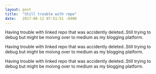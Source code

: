 ```yaml
---
layout: post
title:  "Still trouble with repo"
date:   2017-06-12 07:51:51 -0400
---
```


Having trouble with linked repo that was accidently deleted..Still trying to debug but might be moivng over to medium as my blogging platform.

Having trouble with linked repo that was accidently deleted..Still trying to debug but might be moivng over to medium as my blogging platform.

Having trouble with linked repo that was accidently deleted..Still trying to debug but might be moivng over to medium as my blogging platform.
